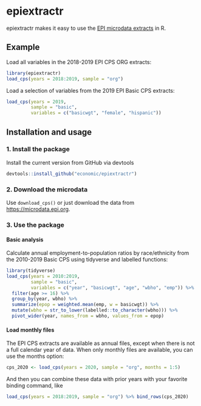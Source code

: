 # epiextractr

<!-- badges: start -->
<!-- badges: end -->

epiextractr makes it easy to use the [EPI microdata extracts](https://microdata.epi.org/) in R.

## Example
Load all variables in the 2018-2019 EPI CPS ORG extracts:
``` r
library(epiextractr)
load_cps(years = 2018:2019, sample = "org")
```

Load a selection of variables from the 2019 EPI Basic CPS extracts:
``` r
load_cps(years = 2019, 
         sample = "basic", 
         variables = c("basicwgt", "female", "hispanic"))
```

## Installation and usage

### 1. Install the package
Install the current version from GitHub via devtools 
``` r
devtools::install_github("economic/epiextractr")
```
### 2. Download the microdata
Use `download_cps()` or just download the data from https://microdata.epi.org.

### 3. Use the package
#### Basic analysis
Calculate annual employment-to-population ratios by race/ethnicity from the 2010-2019 Basic CPS using tidyverse and labelled functions:
``` r
library(tidyverse)
load_cps(years = 2010:2019,
         sample = "basic",
         variables = c("year", "basicwgt", "age", "wbho", "emp")) %>%
  filter(age >= 16) %>%
  group_by(year, wbho) %>%
  summarize(epop = weighted.mean(emp, w = basicwgt)) %>%
  mutate(wbho = str_to_lower(labelled::to_character(wbho))) %>%
  pivot_wider(year, names_from = wbho, values_from = epop)
```

#### Load monthly files
The EPI CPS extracts are available as annual files, except when there is not a full calendar year of data. When only monthly files are available, you can use the months option:

```r
cps_2020 <- load_cps(years = 2020, sample = "org", months = 1:5)
```

And then you can combine these data with prior years with your favorite binding command, like 

```r
load_cps(years = 2018:2019, sample = "org") %>% bind_rows(cps_2020)
```
